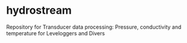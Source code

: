 # hydrostream
Repository for Transducer data processing: Pressure, conductivity and temperature for Leveloggers and Divers
